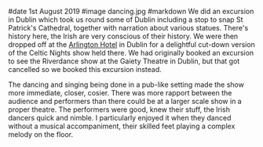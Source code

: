 #date 1st August 2019
#image dancing.jpg
#markdown
We did an excursion in Dublin which took us round some of Dublin including a stop
to snap St Patrick's Cathedral, together with narration about various statues.
There's history here, the Irish are very conscious of their history.
We were then dropped off at the
[Arlington Hotel](https://www.arlington.ie/celtic-nights.html) in
Dublin for a delightful cut-down version of the Celtic Nights show held there.
We had originally booked an excursion to see the Riverdance show
at the Gaiety Theatre in Dublin, but that got cancelled so we booked
this excursion instead.

The dancing and singing being done in a pub-like setting made
the show more immediate, closer, cosier. There was more rapport between
the audience and performers than there could be at a larger scale show
in a proper theatre. The performers were good, knew their stuff, the
Irish dancers quick and nimble. I particularly enjoyed it when they
danced without a musical accompaniment, their skilled feet playing a complex melody
on the floor.
